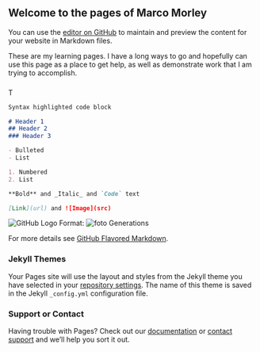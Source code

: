 ## Welcome to the pages of Marco Morley

You can use the [editor on GitHub](https://github.com/morleymarco/morleymarco.github.io/edit/master/index.md) to maintain and preview the content for your website in Markdown files.

These are my learning pages.  I have a long ways to go and hopefully can use this page as a place to get help, as well as demonstrate
work that I am trying to accomplish.

### 

T

```markdown
Syntax highlighted code block

# Header 1
## Header 2
### Header 3

- Bulleted
- List

1. Numbered
2. List

**Bold** and _Italic_ and `Code` text

[Link](url) and ![Image](src)
```
![GitHub Logo](/pics/Generation.jpg)
Format: ![foto Generations](url)

For more details see [GitHub Flavored Markdown](https://guides.github.com/features/mastering-markdown/).

### Jekyll Themes

Your Pages site will use the layout and styles from the Jekyll theme you have selected in your [repository settings](https://github.com/morleymarco/morleymarco.github.io/settings). The name of this theme is saved in the Jekyll `_config.yml` configuration file.

### Support or Contact

Having trouble with Pages? Check out our [documentation](https://help.github.com/categories/github-pages-basics/) or [contact support](https://github.com/contact) and we’ll help you sort it out.

         
